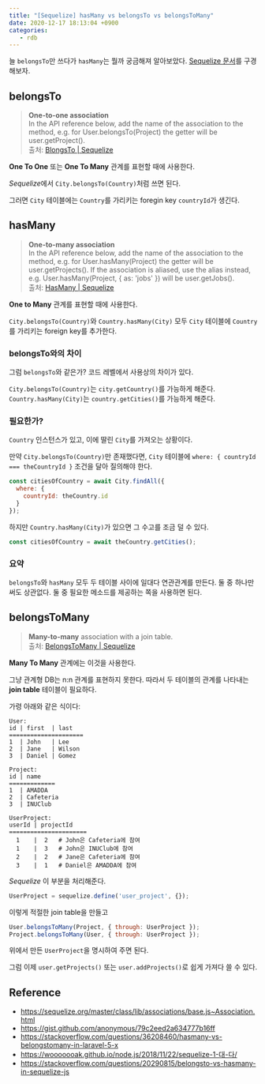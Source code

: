 ```yaml
---
title: "[Sequelize] hasMany vs belongsTo vs belongsToMany"
date: 2020-12-17 18:13:04 +0900
categories:
   - rdb
---
```


늘 `belongsTo`만 쓰다가 `hasMany`는 뭘까 궁금해져 알아보았다. [Sequelize 문서](https://sequelize.org/master/class/lib/associations/base.js~Association.html)를 구경해보자.

## belongsTo

> **One-to-one association**    
In the API reference below, add the name of the association to the method, e.g. for User.belongsTo(Project) the getter will be user.getProject().    
출처: [BlongsTo | Sequelize](https://sequelize.org/master/class/lib/associations/belongs-to.js~BelongsTo.html)

**One To One** 또는 **One To Many** 관계를 표현할 때에 사용한다.

*Sequelize*에서 `City.belongsTo(Country)`처럼 쓰면 된다.

그러면 `City` 테이블에는 `Country`를 가리키는 foregin key `countryId`가 생긴다.

## hasMany

> **One-to-many association**    
In the API reference below, add the name of the association to the method, e.g. for User.hasMany(Project) the getter will be user.getProjects(). If the association is aliased, use the alias instead, e.g. User.hasMany(Project, { as: 'jobs' }) will be user.getJobs().    
출처: [HasMany | Sequelize](https://sequelize.org/master/class/lib/associations/has-many.js~HasMany.html)

**One to Many** 관계를 표현할 때에 사용한다.

`City.belongsTo(Country)`와 `Country.hasMany(City)` 모두 `City` 테이블에 `Country`를 가리키는 foreign key를 추가한다.

### belongsTo와의 차이

그럼 `belongsTo`와 같은가? 코드 레벨에서 사용상의 차이가 있다.

`City.belongsTo(Country)`는 `city.getCountry()`를 가능하게 해준다.    
`Country.hasMany(City)`는 `country.getCities()`를 가능하게 해준다.

### 필요한가?

`Country` 인스턴스가 있고, 이에 딸린 `City`를 가져오는 상황이다.

만약 `City.belongsTo(Country)`만 존재했다면, `City` 테이블에 `where: { countryId === theCountryId }` 조건을 달아 질의해야 한다.

~~~js
const citiesOfCountry = await City.findAll({
  where: {
    countryId: theCountry.id
  }
});
~~~

하지만 `Country.hasMany(City)`가 있으면 그 수고를 조금 덜 수 있다.

~~~js
const citiesOfCountry = await theCountry.getCities();
~~~

### 요약

`belongsTo`와 `hasMany` 모두 두 테이블 사이에 일대다 연관관계를 만든다. 둘 중 하나만 써도 상관없다. 둘 중 필요한 메소드를 제공하는 쪽을 사용하면 된다.

## belongsToMany

> **Many-to-many** association with a join table.    
출처: [BelongsToMany | Sequelize](https://sequelize.org/master/class/lib/associations/belongs-to-many.js~BelongsToMany.html)

**Many To Many** 관계에는 이것을 사용한다.

그냥 관계형 DB는 n:n 관계를 표현하지 못한다. 따라서 두 테이블의 관계를 나타내는 **join table** 테이블이 필요하다.

가령 아래와 같은 식이다:

~~~
User:
id | first  | last
=====================
1  | John   | Lee
2  | Jane   | Wilson
3  | Daniel | Gomez

Project:
id | name
=============
1  | AMADDA
2  | Cafeteria
3  | INUClub

UserProject:
userId | projectId
======================
  1    |  2   # John은 Cafeteria에 참여
  1    |  3   # John은 INUClub에 참여
  2    |  2   # Jane은 Cafeteria에 참여
  3    |  1   # Daniel은 AMADDA에 참여
~~~

*Sequelize* 이 부분을 처리해준다.

~~~js
UserProject = sequelize.define('user_project', {});
~~~

이렇게 적절한 join table을 만들고

~~~js
User.belongsToMany(Project, { through: UserProject });
Project.belongsToMany(User, { through: UserProject });
~~~

위에서 만든 `UserProject`을 명시하여 주면 된다.

그럼 이제 `user.getProjects()` 또는 `user.addProjects()`로 쉽게 가져다 쓸 수 있다.

## Reference

- https://sequelize.org/master/class/lib/associations/base.js~Association.html
- https://gist.github.com/anonymous/79c2eed2a634777b16ff
- https://stackoverflow.com/questions/36208460/hasmany-vs-belongstomany-in-laravel-5-x
- https://wooooooak.github.io/node.js/2018/11/22/sequelize-1-대-다/
- https://stackoverflow.com/questions/20290815/belongsto-vs-hasmany-in-sequelize-js
